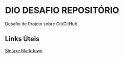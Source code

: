 # DIO DESAFIO REPOSITÓRIO 
Desafio de Projeto sobre Git/GitHub

## Links Úteis
[Sintaxe Markdown](https://www.markdown.guide/)
